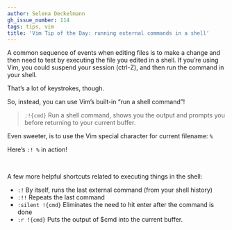 ```yaml
---
author: Selena Deckelmann
gh_issue_number: 114
tags: tips, vim
title: 'Vim Tip of the Day: running external commands in a shell'
---
```


A common sequence of events when editing files is to make a change and then need to test by executing the file you edited in a shell. If you’re using Vim, you could suspend your session (ctrl-Z), and then run the command in your shell.

That’s a lot of keystrokes, though. 

So, instead, you can use Vim’s built-in “run a shell command”!

> `:!{cmd}` Run a shell command, shows you the output and prompts you before returning to your current buffer.

Even sweeter, is to use the Vim special character for current filename: `%`

Here’s `:! %` in action!

<img alt="" border="0" src="/blog/2009/03/10/vim-tip-of-day-running-external/image-0.png" style="margin:0px auto 10px; text-align:center;"/>

<img alt="" border="0" src="/blog/2009/03/10/vim-tip-of-day-running-external/image-1.png" style="margin:0px auto 10px; text-align:center;"/>

A few more helpful shortcuts related to executing things in the shell: 

- `:!` By itself, runs the last external command (from your shell history)
- `:!!` Repeats the last command
- `:silent !{cmd}` Eliminates the need to hit enter after the command is done
- `:r !{cmd}` Puts the output of $cmd into the current buffer.
